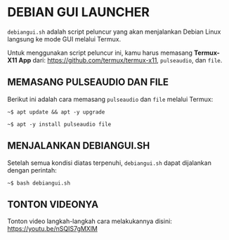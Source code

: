 # DEBIAN GUI LAUNCHER

`debiangui.sh` adalah script peluncur yang akan menjalankan Debian Linux langsung ke mode GUI melalui Termux.

Untuk menggunakan script peluncur ini, kamu harus memasang **Termux-X11 App** dari: https://github.com/termux/termux-x11, `pulseaudio`, dan `file`.

## MEMASANG PULSEAUDIO DAN FILE

Berikut ini adalah cara memasang `pulseaudio` dan `file` melalui Termux:

`~$ apt update && apt -y upgrade` 

`~$ apt -y install pulseaudio file`

## MENJALANKAN DEBIANGUI.SH

Setelah semua kondisi diatas terpenuhi, `debiangui.sh` dapat dijalankan dengan perintah:

`~$ bash debiangui.sh`

## TONTON VIDEONYA

Tonton video langkah-langkah cara melakukannya disini: https://youtu.be/nSQIS7gMXlM


